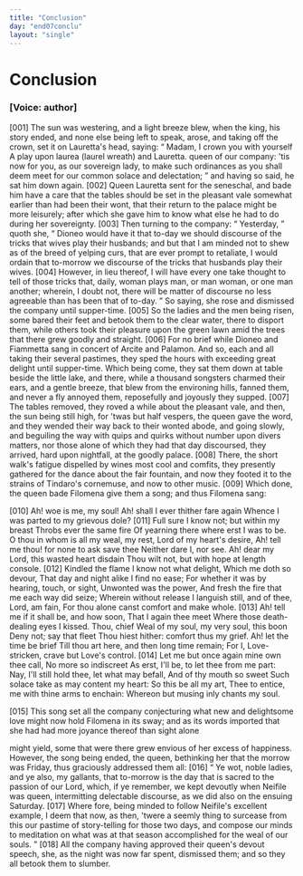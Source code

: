 ```yaml
---
title: "Conclusion"
day: "end07conclu"
layout: "single"
---
```

<div id="d07conclu" type="conclusion" who="author">
 <h1>
  Conclusion
 </h1>
 <p>
  <h3>
   [Voice: author]
  </h3>
 </p>
 <p>
  <a name="p07970001">
   [001]
  </a>
  The sun was westering, and a light breeze blew,
when the king, his story ended, and none else being left to speak, arose, and taking off
the crown, set it on Lauretta's head, saying:
  <q direct="unspecified">
   Madam, I crown you with yourself
   <note>
    A
play upon
    laurea
    (laurel wreath) and Lauretta.
   </note>
   queen of our
company: 'tis now for you, as our sovereign lady, to make such ordinances as you shall
deem meet for our common solace and delectation;
  </q>
  and having so said, he sat him
down again.
  <a name="p07970002">
   [002]
  </a>
  Queen Lauretta sent for the seneschal, and bade him have a care
that the tables should be set in the pleasant vale somewhat earlier than had been their
wont, that their return to the palace might be more leisurely; after which she gave him to
know what else he had to do during her sovereignty.
  <a name="p07970003">
   [003]
  </a>
  Then turning to the
company:
  <q direct="unspecified">
   Yesterday,
  </q>
  quoth she,
  <q direct="unspecified">
   Dioneo would have it that to-day we should
discourse of the tricks that wives play their husbands; and but that I am minded not to
shew as of the breed of yelping curs, that are ever prompt to retaliate, I would ordain
that to-morrow we discourse of the tricks that husbands play their wives.
   <a name="p07970004">
    [004]
   </a>
   However, in lieu thereof, I will have every one take thought to tell of those
tricks
   that, daily, woman plays man, or man woman, or one man another;
wherein, I doubt not, there will be matter of discourse no less agreeable than has been
that of to-day.
  </q>
  So saying, she rose and dismissed the company until
supper-time.
  <a name="p07970005">
   [005]
  </a>
  So the ladies and the men being risen, some bared their feet and
betook them to the clear water, there to disport them, while others took their pleasure
upon the green lawn amid the trees that there grew goodly and straight.
  <a name="p07970006">
   [006]
  </a>
  For no
brief
while Dioneo and Fiammetta sang in concert of Arcite and Palamon.  And so, each and all
taking their several pastimes, they sped the hours with exceeding great delight until
supper-time. Which being come, they sat them down at table beside the little lake, and
there, while a thousand songsters charmed their ears, and a gentle breeze, that blew from
the environing hills, fanned them, and never a fly annoyed them, reposefully and joyously
they supped.
  <a name="p07970007">
   [007]
  </a>
  The tables removed, they roved a while about the pleasant vale,
and then, the sun being still high, for 'twas but half vespers, the queen gave the word,
and they wended their way back to their wonted abode, and going slowly, and beguiling the
way with quips and quirks without number upon divers matters, nor those alone of which
they had that day discoursed, they arrived, hard upon nightfall, at the goodly palace.
  <a name="p07970008">
   [008]
  </a>
  There, the short walk's fatigue dispelled by wines most cool and
comfits, they presently gathered for the dance about the fair fountain,
and now they footed it to the strains of Tindaro's cornemuse, and now to other
music.
  <a name="p07970009">
   [009]
  </a>
  Which done, the queen bade Filomena give them a song; and thus Filomena
sang:
 </p>
 <div3 type="song" who="filomena">
  <lg>
   <a name="p07970010">
    [010]
   </a>
   <l>
    Ah! woe
is me, my soul!
   </l>
   <l>
    Ah! shall I ever thither fare again
   </l>
   <l>
    Whence I
was parted to my grievous dole?
   </l>
  </lg>
  <lg>
   <a name="p07970011">
    [011]
   </a>
   <l>
    Full sure I know not; but
within my breast
   </l>
   <l>
    Throbs ever the same fire
   </l>
   <l>
    Of yearning there
where erst I was to be.
   </l>
   <l>
    O thou in whom is all my weal, my
rest,
   </l>
   <l>
    Lord of my heart's desire,
   </l>
   <l>
    Ah! tell me thou! for none
to ask save thee
   </l>
   <l>
    Neither dare I, nor see.
   </l>
   <l>
    Ah! dear my Lord,
this wasted heart disdain
   </l>
   <l>
    Thou wilt not, but with hope at length
console.
   </l>
  </lg>
  <lg>
   <a name="p07970012">
    [012]
   </a>
   <l>
    Kindled the flame I know not what
delight,
   </l>
   <l>
    Which me doth so devour,
   </l>
   <l>
    That day and night alike I
find no ease;
   </l>
   <l>
    For whether it was by hearing, touch, or
sight,
   </l>
   <l>
    Unwonted was the power,
   </l>
   <l>
    And fresh the fire that me
each way did seize;
   </l>
   <l>
    Wherein without release
   </l>
   <l>
    I languish still,
and of thee, Lord, am fain,
   </l>
   <l>
    For thou alone canst comfort and make
whole.
   </l>
  </lg>
  <lg>
   <a name="p07970013">
    [013]
   </a>
   <l>
    Ah! tell me if it shall be, and how
soon,
   </l>
   <l>
    That I again thee meet
   </l>
   <l>
    Where those death-dealing eyes I
kissed. Thou, chief
   </l>
   <l>
    Weal of my soul, my very soul, this
boon
   </l>
   <l>
    Deny not; say that fleet
   </l>
   <l>
    Thou hiest hither: comfort thus
my grief.
   </l>
   <l>
    Ah! let the time be brief
   </l>
   <l>
    Till thou art here, and
then long time remain;
   </l>
   <l>
    For I, Love-stricken, crave but Love's
control.
   </l>
  </lg>
  <lg>
   <a name="p07970014">
    [014]
   </a>
   <l>
    Let me but once again mine own thee
call,
   </l>
   <l>
    No more so indiscreet
   </l>
   <l>
    As erst, I'll be, to let thee
from me part:
   </l>
   <l>
    Nay, I'll still hold thee, let what may
befall,
   </l>
   <l>
    And of thy mouth so sweet
   </l>
   <l>
    Such solace take as may
content my heart:
   </l>
   <l>
    So this be all my art,
   </l>
   <l>
    Thee to entice, me
with thine arms to enchain:
   </l>
   <l>
    Whereon but musing inly chants my
soul.
   </l>
  </lg>
 </div3>
 <p>
  <a name="p07970015">
   [015]
  </a>
  This song set all the company conjecturing what new and delightsome love might now hold
Filomena in its sway; and as its words imported that she had had more joyance thereof than
sight alone

might yield, some that were there grew envious of her excess of happiness.  However, the
song being ended, the queen, bethinking her that the morrow was Friday, thus graciously
addressed them all:
  <a name="p07970016">
   [016]
  </a>
  <q direct="unspecified">
   Ye wot, noble ladies, and ye also, my gallants, that
to-morrow is the day that is sacred to the passion of our Lord, which, if ye remember, we
kept devoutly when Neifile was queen, intermitting delectable discourse, as we did also on
the ensuing Saturday.
   <a name="p07970017">
    [017]
   </a>
   Where
   fore, being minded to follow Neifile's
excellent example, I deem that now, as then, 'twere a seemly thing to surcease from this
our pastime of story-telling for those two days, and compose our minds to meditation on
what was at that season accomplished for the weal of our souls.
  </q>
  <a name="p07970018">
   [018]
  </a>
  All the
company having approved their queen's devout speech, she, as the night was now far spent,
dismissed them; and so they all betook them to slumber.
 </p>
</div>